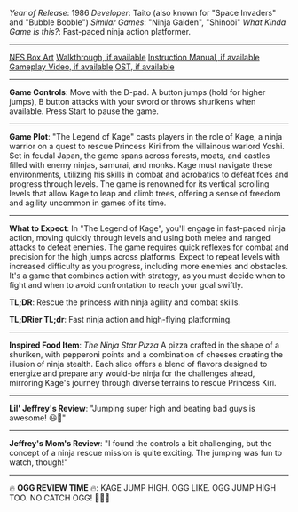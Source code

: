 *Year of Release*: 1986
*Developer*: Taito (also known for "Space Invaders" and "Bubble Bobble")
*Similar Games*: "Ninja Gaiden", "Shinobi"
*What Kinda Game is this?*: Fast-paced ninja action platformer.

---
[NES Box Art](https://www.google.com/search?tbm=isch&q=NES+Box+Art+The+Legend+of+Kage) 
[Walkthrough, if available](https://www.google.com/search?q=Walkthrough+NES+The+Legend+of+Kage)
[Instruction Manual, if available](https://www.google.com/search?q=NES+Instruction+Manual+The+Legend+of+Kage)
[Gameplay Video, if available](https://www.youtube.com/results?search_query=gameplay+NES+The+Legend+of+Kage) 
[OST, if available](https://www.youtube.com/results?search_query=OST+NES+The+Legend+of+Kage)

- - -
**Game Controls**:
Move with the D-pad. A button jumps (hold for higher jumps), B button attacks with your sword or throws shurikens when available. Press Start to pause the game.

- - -
**Game Plot**: 
"The Legend of Kage" casts players in the role of Kage, a ninja warrior on a quest to rescue Princess Kiri from the villainous warlord Yoshi. Set in feudal Japan, the game spans across forests, moats, and castles filled with enemy ninjas, samurai, and monks. Kage must navigate these environments, utilizing his skills in combat and acrobatics to defeat foes and progress through levels. The game is renowned for its vertical scrolling levels that allow Kage to leap and climb trees, offering a sense of freedom and agility uncommon in games of its time.

- - -
**What to Expect**: 
In "The Legend of Kage", you'll engage in fast-paced ninja action, moving quickly through levels and using both melee and ranged attacks to defeat enemies. The game requires quick reflexes for combat and precision for the high jumps across platforms. Expect to repeat levels with increased difficulty as you progress, including more enemies and obstacles. It's a game that combines action with strategy, as you must decide when to fight and when to avoid confrontation to reach your goal swiftly.

**TL;DR**:
Rescue the princess with ninja agility and combat skills.

**TL;DRier TL;dr**: 
Fast ninja action and high-flying platforming.

---
**Inspired Food Item**: *The Ninja Star Pizza*
A pizza crafted in the shape of a shuriken, with pepperoni points and a combination of cheeses creating the illusion of ninja stealth. Each slice offers a blend of flavors designed to energize and prepare any would-be ninja for the challenges ahead, mirroring Kage's journey through diverse terrains to rescue Princess Kiri.

---
**Lil' Jeffrey's Review**: "Jumping super high and beating bad guys is awesome! 😃🍕"

---
**Jeffrey's Mom's Review**: "I found the controls a bit challenging, but the concept of a ninja rescue mission is quite exciting. The jumping was fun to watch, though!"

---
🔥 **OGG REVIEW TIME** 🔥: KAGE JUMP HIGH. OGG LIKE. OGG JUMP HIGH TOO. NO CATCH OGG! 🌳🏰👹